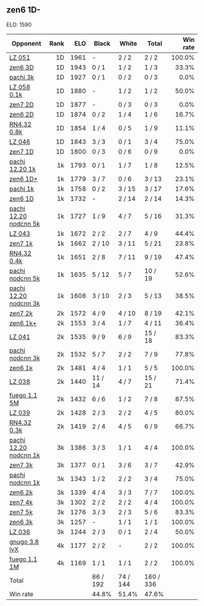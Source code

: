 ## zen6 1D- ##

ELO: 1590

Opponent | Rank | ELO | Black | White | Total | Win rate
---------|-----:|----:|-------|-------|-------|-------:
[LZ 051](LZ%20051.md) | 1D | 1961 | - | 2 / 2 | 2 / 2 | 100.0%
[zen6 3D](zen6%203D.md) | 1D | 1943 | 0 / 1 | 1 / 2 | 1 / 3 | 33.3%
[pachi 3k](pachi%203k.md) | 1D | 1927 | 0 / 1 | 0 / 2 | 0 / 3 | 0.0%
[LZ 058 0.1k](LZ%20058%200.1k.md) | 1D | 1880 | - | 1 / 2 | 1 / 2 | 50.0%
[zen7 2D](zen7%202D.md) | 1D | 1877 | - | 0 / 3 | 0 / 3 | 0.0%
[zen6 2D](zen6%202D.md) | 1D | 1874 | 0 / 2 | 1 / 4 | 1 / 6 | 16.7%
[RN4.32 0.8k](RN4.32%200.8k.md) | 1D | 1854 | 1 / 4 | 0 / 5 | 1 / 9 | 11.1%
[LZ 046](LZ%20046.md) | 1D | 1843 | 3 / 3 | 0 / 1 | 3 / 4 | 75.0%
[zen7 1D](zen7%201D.md) | 1D | 1800 | 0 / 3 | 0 / 6 | 0 / 9 | 0.0%
[pachi 12.20 1k](pachi%2012.20%201k.md) | 1k | 1793 | 0 / 1 | 1 / 7 | 1 / 8 | 12.5%
[zen6 1D+](zen6%201D+.md) | 1k | 1779 | 3 / 7 | 0 / 6 | 3 / 13 | 23.1%
[pachi 1k](pachi%201k.md) | 1k | 1758 | 0 / 2 | 3 / 15 | 3 / 17 | 17.6%
[zen6 1D](zen6%201D.md) | 1k | 1732 | - | 2 / 14 | 2 / 14 | 14.3%
[pachi 12.20 nodcnn 5k](pachi%2012.20%20nodcnn%205k.md) | 1k | 1727 | 1 / 9 | 4 / 7 | 5 / 16 | 31.3%
[LZ 043](LZ%20043.md) | 1k | 1672 | 2 / 2 | 2 / 7 | 4 / 9 | 44.4%
[zen7 1k](zen7%201k.md) | 1k | 1662 | 2 / 10 | 3 / 11 | 5 / 21 | 23.8%
[RN4.32 0.4k](RN4.32%200.4k.md) | 1k | 1651 | 2 / 8 | 7 / 11 | 9 / 19 | 47.4%
[pachi nodcnn 5k](pachi%20nodcnn%205k.md) | 1k | 1635 | 5 / 12 | 5 / 7 | 10 / 19 | 52.6%
[pachi 12.20 nodcnn 3k](pachi%2012.20%20nodcnn%203k.md) | 1k | 1608 | 3 / 10 | 2 / 3 | 5 / 13 | 38.5%
[zen7 2k](zen7%202k.md) | 2k | 1572 | 4 / 9 | 4 / 10 | 8 / 19 | 42.1%
[zen6 1k+](zen6%201k+.md) | 2k | 1553 | 3 / 4 | 1 / 7 | 4 / 11 | 36.4%
[LZ 041](LZ%20041.md) | 2k | 1535 | 9 / 9 | 6 / 9 | 15 / 18 | 83.3%
[pachi nodcnn 3k](pachi%20nodcnn%203k.md) | 2k | 1532 | 5 / 7 | 2 / 2 | 7 / 9 | 77.8%
[zen6 1k](zen6%201k.md) | 2k | 1481 | 4 / 4 | 1 / 1 | 5 / 5 | 100.0%
[LZ 038](LZ%20038.md) | 2k | 1440 | 11 / 14 | 4 / 7 | 15 / 21 | 71.4%
[fuego 1.1 5M](fuego%201.1%205M.md) | 2k | 1432 | 6 / 6 | 1 / 2 | 7 / 8 | 87.5%
[LZ 039](LZ%20039.md) | 2k | 1428 | 2 / 3 | 2 / 2 | 4 / 5 | 80.0%
[RN4.32 0.3k](RN4.32%200.3k.md) | 2k | 1419 | 2 / 4 | 4 / 5 | 6 / 9 | 66.7%
[pachi 12.20 nodcnn 1k](pachi%2012.20%20nodcnn%201k.md) | 3k | 1386 | 3 / 3 | 1 / 1 | 4 / 4 | 100.0%
[zen7 3k](zen7%203k.md) | 3k | 1377 | 0 / 1 | 3 / 6 | 3 / 7 | 42.9%
[pachi nodcnn 1k](pachi%20nodcnn%201k.md) | 3k | 1343 | 1 / 2 | 2 / 2 | 3 / 4 | 75.0%
[zen6 2k](zen6%202k.md) | 3k | 1339 | 4 / 4 | 3 / 3 | 7 / 7 | 100.0%
[zen7 4k](zen7%204k.md) | 3k | 1302 | 2 / 2 | 2 / 2 | 4 / 4 | 100.0%
[zen7 5k](zen7%205k.md) | 3k | 1276 | 3 / 3 | 2 / 3 | 5 / 6 | 83.3%
[zen6 3k](zen6%203k.md) | 3k | 1257 | - | 1 / 1 | 1 / 1 | 100.0%
[LZ 036](LZ%20036.md) | 3k | 1244 | 2 / 3 | 0 / 1 | 2 / 4 | 50.0%
[gnugo 3.8 lvX](gnugo%203.8%20lvX.md) | 4k | 1177 | 2 / 2 | - | 2 / 2 | 100.0%
[fuego 1.1 1M](fuego%201.1%201M.md) | 4k | 1169 | 1 / 1 | 1 / 1 | 2 / 2 | 100.0%
Total | | | 86 / 192 | 74 / 144 | 160 / 336 | 
Win rate| | | 44.8% | 51.4% | 47.6% | 
